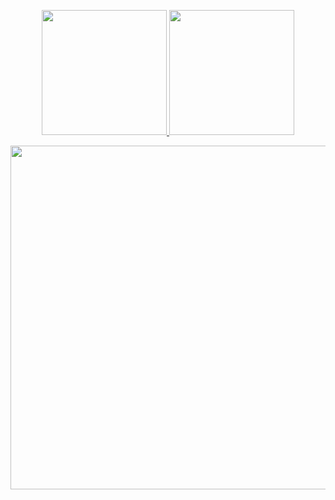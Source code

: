 <!-- ### Hi there 👋 -->

<!--
**iwbc-mzk/iwbc-mzk** is a ✨ _special_ ✨ repository because its `README.md` (this file) appears on your GitHub profile.

Here are some ideas to get you started:

- 🔭 I’m currently working on ...
- 🌱 I’m currently learning ...
- 👯 I’m looking to collaborate on ...
- 🤔 I’m looking for help with ...
- 💬 Ask me about ...
- 📫 How to reach me: ...
- 😄 Pronouns: ...
- ⚡ Fun fact: ...
-->

<p align="center">
    <a href="https://github.com/anuraghazra/github-readme-stats">
        <img height="200px" src="https://github-readme-stats-iwbc-mzk.vercel.app/api?username=iwbc-mzk&count_private=true&show_icons=true&theme=darcula" />
    </a>
    <a href="https://github.com/anuraghazra/github-readme-stats">
        <img height="200px" src="https://github-readme-stats-iwbc-mzk.vercel.app/api/top-langs/?username=iwbc-mzk&layout=compact&theme=darcula&hide=Jupyter%20Notebook" />
    </a>
<p>
<p align="center">
    <a href="https://github.com/iwbc-mzk/atcoder-readme-stats">
        <img width="550px" src="https://atcoder-readme-stats.vercel.app/stats/iwbc_mzk?theme=darcula&show_history=true&show_icons=true">
    </a>
</p>
